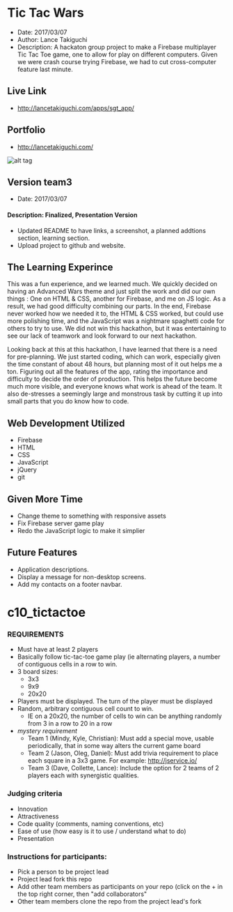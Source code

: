 # Tic Tac Wars
* Date: 2017/03/07
* Author: Lance Takiguchi
* Description: A hackaton group project to make a Firebase 
multiplayer Tic Tac Toe game, one to allow for play on different
computers. Given we were crash course trying Firebase, we
had to cut cross-computer feature last minute.

## Live Link
* http://lancetakiguchi.com/apps/sgt_app/
## Portfolio
* http://lancetakiguchi.com/

![alt tag](http://lancetakiguchi.com/assets/images/apps/ttwars_app.png?raw=true "Tic Tac Wars team3 | Lance Takiguchi App")

## Version team3
* Date: 2017/03/07
#### Description: Finalized, Presentation Version
* Updated README to have links, a screenshot, a planned addtions section, learning section.
* Upload project to github and website.

## The Learning Experince
This was a fun experience, and we learned much. We quickly decided
on having an Advanced Wars theme and just split the work and did our own things
: One on HTML & CSS, another for Firebase, and me on JS 
logic. As a result, we had good difficulty combining our parts. 
In the end, Firebase never worked how we needed it to, the HTML
& CSS worked, but could use more polishing time, and the JavaScript
was a nightmare spaghetti code for others to try to use. We did
not win this hackathon, but it was entertaining to see our
lack of teamwork and look forward to our next hackathon. 

Looking back at this at this hackathon, I have learned that there is a
need for pre-planning. We just started coding, which can work,
especially given the time constant of about 48 hours, but planning
most of it out helps me a ton. Figuring out all the features of the app,
rating the importance and difficulty to decide the order of production.
This helps the future become much more visible, and everyone knows
what work is ahead of the team. It also de-stresses a seemingly
large and monstrous task by cutting it up into small parts that you
do know how to code.

## Web Development Utilized 
* Firebase
* HTML
* CSS
* JavaScript
* jQuery
* git

## Given More Time
* Change theme to something with responsive assets
* Fix Firebase server game play
* Redo the JavaScript logic to make it simplier

## Future Features
* Application descriptions.
* Display a message for non-desktop screens.
* Add my contacts on a footer navbar.


# c10_tictactoe

### REQUIREMENTS
- Must have at least 2 players
- Basically follow tic-tac-toe game play (ie alternating players, a number of contiguous cells in a row to win.
- 3 board sizes:
  - 3x3
  - 9x9
  - 20x20
- Players must be displayed.  The turn of the player must be displayed
- Random, arbitrary contiguous cell count to win. 
  - IE on a 20x20, the number of cells to win can be anything randomly from 3 in a row to 20 in a row
- *mystery requirement*
  - Team 1 (Mindy, Kyle, Christian): Must add a special move, usable periodically, that in some way alters the current game board
  - Team 2 (Jason, Oleg, Daniel): Must add trivia requirement to place each square in a 3x3 game. For example: http://jservice.io/
  - Team 3 (Dave, Collette, Lance): Include the option for 2 teams of 2 players each with synergistic qualities. 

### Judging criteria
- Innovation
- Attractiveness
- Code quality (comments, naming conventions, etc)
- Ease of use (how easy is it to use / understand what to do)
- Presentation

### Instructions for participants:
- Pick a person to be project lead
- Project lead fork this repo
- Add other team members as participants on your repo (click on the + in the top right corner, then "add collaborators"
- Other team members clone the repo from the project lead's fork

